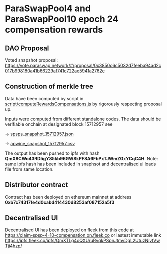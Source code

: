 # ParaSwapPool4 and ParaSwapPool10 epoch 24 compensation rewards

## DAO Proposal
Voted snapshot proposal: https://vote.paraswap.network/#/proposal/0x3850c6c5032d7feeba94ad2c017b998180a41b66229af741c722ae5941a2762e


## Construction of merkle tree
Data have been computed by script in [script/computeRewardsCompensations.js](https://github.com/paraswap/paraswap-spsp-compensation-claimer/blob/master/scripts/computeRewardsCompensations.ts) by rigorously respecting proposal up.

Inputs were computed from different standalone codes. The data should be verifiable onchain at designated block 15712957
see

-> [spsps_snapshot_15712957.json](https://github.com/paraswap/paraswap-spsp-compensation-claimer/blob/master/scripts/spsps_snapshot_15712957.json)

-> [apwine_snapshot_15712957.csv](https://github.com/paraswap/paraswap-spsp-compensation-claimer/blob/master/scripts/apwine_snapshot_15712957.csv)

The output has been pushed to ipfs with hash **QmX8CWo43RD5gY85kb96GWSkPF8A6FbPxTJWmZGxYCqC4H**.
Note: same ipfs hash has been included in snaphsot and decentralised ui loads file from same location.


## Distributor contract
Contract has been deployed on ethereum mainnet at address **0xb7c74317fe4d0cabd414430d8253af087152a5f3**

## Decentralised UI 
Decentralised UI has been deployed on fleek from this code at https://claim-spsp-4-10-compensation.on.fleek.co or lastest immutable link  https://ipfs.fleek.co/ipfs/QmXTLg4oQXUruRvqkPSpnJtmvDgL2UtuzNjvtVwTji4hzp/
